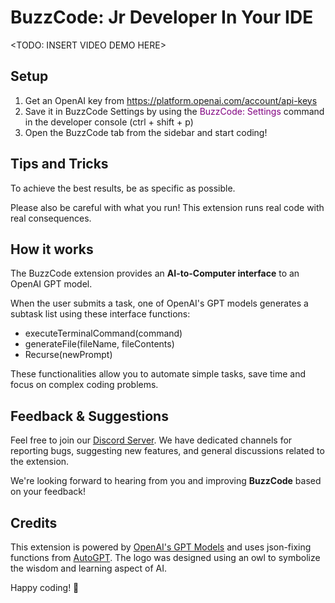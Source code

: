 # BuzzCode: Jr Developer In Your IDE

<TODO: INSERT VIDEO DEMO HERE>

## Setup

1. Get an OpenAI key from https://platform.openai.com/account/api-keys
2. Save it in BuzzCode Settings by using the <span style="color:purple">BuzzCode: Settings</span> command in the developer console (ctrl + shift + p)
3. Open the BuzzCode tab from the sidebar and start coding!

## Tips and Tricks

To achieve the best results, be as specific as possible.

Please also be careful with what you run! This extension runs real code with real consequences.

## How it works

The BuzzCode extension provides an **AI-to-Computer interface** to an OpenAI GPT model.

When the user submits a task, one of OpenAI's GPT models generates a subtask list using these interface functions:

- executeTerminalCommand(command)
- generateFile(fileName, fileContents)
- Recurse(newPrompt)

These functionalities allow you to automate simple tasks, save time and focus on complex coding problems.

## Feedback & Suggestions

Feel free to join our [Discord Server](https://discord.gg/your-invite-link-here). We have dedicated channels for reporting bugs, suggesting new features, and general discussions related to the extension.

We're looking forward to hearing from you and improving **BuzzCode** based on your feedback!

## Credits

This extension is powered by [OpenAI's GPT Models](https://openai.com/research/) and uses json-fixing functions from [AutoGPT](https://github.com/Significant-Gravitas/Auto-GPT). The logo was designed using an owl to symbolize the wisdom and learning aspect of AI.

Happy coding! 🦉
